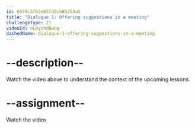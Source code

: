 ```yaml
---
id: 6579c5fb3e65fd9cb85253a5
title: "Dialogue 1: Offering suggestions in a meeting"
challengeType: 21
videoId: nLDychdBwUg
dashedName: dialogue-1-offering-suggestions-in-a-meeting
---
```


# --description--

Watch the video above to understand the context of the upcoming lessons.

# --assignment--

Watch the video

